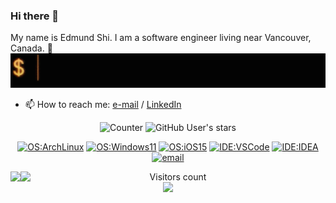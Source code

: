 ### Hi there 👋
My name is Edmund Shi. I am a software engineer living near Vancouver, Canada. 🥐
<img src="https://raw.githubusercontent.com/C91F37/C91F37/main/Hello.gif"/>

- 📫 How to reach me: [e-mail](mailto:edmund@gmx.se) / [LinkedIn](https://www.linkedin.com/in/edmund-s-87a2511a3/)
<div align="center">
  
  ![Counter](https://visitor-badge.glitch.me/badge?page_id=C91F37.visitor-badge)
  ![GitHub User's stars](https://img.shields.io/github/stars/C91F37?affiliations=OWNER%2CCOLLABORATOR&label=GH%20stars)
<!--   [![GitHub Sponsors](https://img.shields.io/github/sponsors/C91F37?label=GH%20sponsors&style=flat)](https://github.com/sponsors/C91F37) -->
  [![OS:ArchLinux](https://img.shields.io/badge/OS-Arch%20Linux-blue?style=flat-square&logo=arch-linux)](https://archlinux.org)
  [![OS:Windows11](https://img.shields.io/badge/OS-Windows%2011-blue?style=flat-square&logo=microsoft)](https://www.microsoft.com/en-us/windows/windows-11)
  [![OS:iOS15](https://img.shields.io/badge/OS-iOS%2015-white?style=flat-square&logo=apple)](https://www.apple.com/uk/ios/ios-15/)
  [![IDE:VSCode](https://img.shields.io/badge/IDE-VSCode-blue?style=flat-square&logo=visualstudiocode)](https://code.visualstudio.com/)
  [![IDE:IDEA](https://img.shields.io/badge/IDE-IntelliJ%20IDEA-magenta?style=flat-square&logo=IntellijIDEA)](https://www.jetbrains.com/idea/)
  [![email](https://img.shields.io/badge/Email-edmund@gmx.se-red?style=flat-square&logo=gmail)](mailto:edmund@gmx.se)
</div>

<a href="https://github.com/anuraghazra/github-readme-stats">
<!--   <img align="left" src="https://github-readme-stats.vercel.app/api?username=C91F37&count_private=true&show_icons=true&theme=tokyonight" /> -->
  <img align="left" src="https://bad-apple-github-readme.vercel.app/api?show_bg=1&username=C91F37" />
</a>
<a href="https://github.com/anuraghazra/github-readme-stats">
  <img align="left" src="https://github-readme-stats.vercel.app/api/top-langs/?username=C91F37&layout=compact" />
</a>

<p align="center"> 
  Visitors count<br>
  <img src="https://profile-counter.glitch.me/C91F37/count.svg" />
</p>
